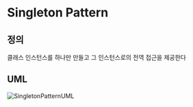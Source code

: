 # Singleton Pattern

## 정의

클래스 인스턴스를 하나만 만들고 그 인스턴스로의 전역 접근을 제공한다

## UML

![SingletonPatternUML](https://user-images.githubusercontent.com/35404137/214241556-587222d6-5f77-40db-a33a-fef8af020b7c.jpg)
